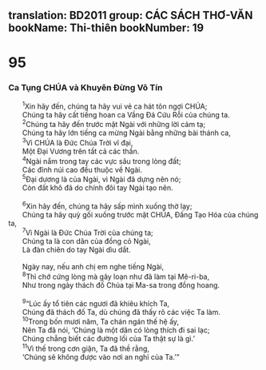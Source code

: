 translation: BD2011
group: CÁC SÁCH THƠ-VĂN
bookName: Thi-thiên 
bookNumber: 19
-------

<div class="title"><h1>95</h1><h3>Ca Tụng CHÚA và Khuyên Ðừng Vô Tín</h3></div>
<span class="verse thi_95_1">  <sup>1</sup>Xin hãy đến, chúng ta hãy vui vẻ ca hát tôn ngợi CHÚA;<br/>  Chúng ta hãy cất tiếng hoan ca Vầng Ðá Cứu Rỗi của chúng ta.<br/></span>
<span class="verse thi_95_2">  <sup>2</sup>Chúng ta hãy đến trước mặt Ngài với những lời cảm tạ;<br/>  Chúng ta hãy lớn tiếng ca mừng Ngài bằng những bài thánh ca,<br/></span>
<span class="verse thi_95_3">  <sup>3</sup>Vì CHÚA là Ðức Chúa Trời vĩ đại,<br/>  Một Ðại Vương trên tất cả các thần.<br/></span>
<span class="verse thi_95_4">  <sup>4</sup>Ngài nắm trong tay các vực sâu trong lòng đất;<br/>  Các đỉnh núi cao đều thuộc về Ngài.<br/></span>
<span class="verse thi_95_5">  <sup>5</sup>Ðại dương là của Ngài, vì Ngài đã dựng nên nó;<br/>  Còn đất khô đã do chính đôi tay Ngài tạo nên.<br/><br/></span>
<span class="verse thi_95_6">  <sup>6</sup>Xin hãy đến, chúng ta hãy sấp mình xuống thờ lạy;<br/>  Chúng ta hãy quỳ gối xuống trước mặt CHÚA, Ðấng Tạo Hóa của chúng ta,<br/></span>
<span class="verse thi_95_7">  <sup>7</sup>Vì Ngài là Ðức Chúa Trời của chúng ta;<br/>  Chúng ta là con dân của đồng cỏ Ngài,<br/>  Là đàn chiên do tay Ngài dìu dắt.<br/><br/>  Ngày nay, nếu anh chị em nghe tiếng Ngài,<br/></span>
<span class="verse thi_95_8">  <sup>8</sup>Thì chớ cứng lòng mà gây loạn như đã làm tại Mê-ri-ba,<br/>  Như trong ngày thách đố Chúa tại Ma-sa trong đồng hoang.<br/><br/></span>
<span class="verse thi_95_9">  <sup>9</sup>“Lúc ấy tổ tiên các ngươi đã khiêu khích Ta,<br/>  Chúng đã thách đố Ta, dù chúng đã thấy rõ các việc Ta làm.<br/></span>
<span class="verse thi_95_10">  <sup>10</sup>Trong bốn mươi năm, Ta chán ngán thế hệ ấy,<br/>  Nên Ta đã nói, ‘Chúng là một dân có lòng thích đi sai lạc;<br/>  Chúng chẳng biết các đường lối của Ta thật sự là gì.’<br/></span>
<span class="verse thi_95_11">  <sup>11</sup>Vì thế trong cơn giận, Ta đã thề rằng,<br/>  ‘Chúng sẽ không được vào nơi an nghỉ của Ta.’”<br/></span>

